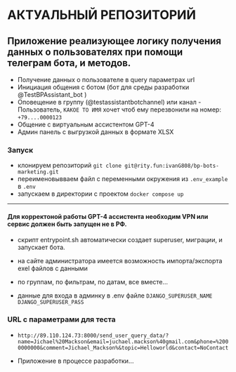 # АКТУАЛЬНЫЙ РЕПОЗИТОРИЙ

## Приложение реализующее логику получения данных о пользователях при помощи телеграм бота, и методов.

- Получение данных о пользователе в query параметрах url
- Инициация общения с ботом (бот для среды разработки @TestBPAssistant_bot )
- Оповещение в группу (@testassistantbotchannel) или канал - Пользователь, `КАКОЕ ТО ИМЯ` хочет чтоб ему перезвонили на номер: `+79....0000123`
- Общение с виртуальным ассистентом GPT-4
- Админ панель с выгрузкой данных в формате XLSX


### Запуск

- клонируем репозиторий `git clone git@rity.fun:ivanG808/bp-bots-marketing.git`
- переименовывваем файл с переменными окружения из ` .env_example ` в ` .env `
- запускаем в директории с проектом ` docker compose up `

---
#### Для корректоной работы GPT-4 ассистента необходим VPN или сервис должен быть запущен не в РФ.

- скрипт entrypoint.sh автоматически создает superuser, миграции, и запускает бота.

- на сайте администратора имеется возможность импорта/экспорта exel файлов с данными  

- по группам, по фильтрам, по датам, все вместе...

- данные для входа в админку в .env файле `DJANGO_SUPERUSER_NAME` `DJANGO_SUPERUSER_PASS`


### URL с параметрами для теста
- `http://89.110.124.73:8000/send_user_query_data/?name=Jichael%20Mackson&email=juchael.mackson%40gmail.com&phone=%2000000000&comment=Jichael_Mackson%&topic=Helloworld&contact=NoContact`



- Приложение в процессе разработки...
